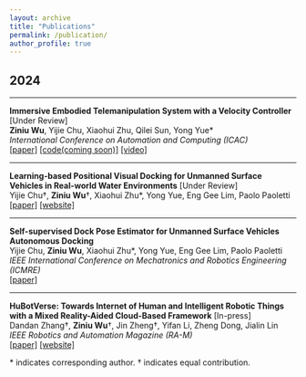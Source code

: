```yaml
---
layout: archive
title: "Publications"
permalink: /publication/
author_profile: true
---
```


## 2024

---

**Immersive Embodied Telemanipulation System with a Velocity Controller** [Under Review]  
**Ziniu Wu**, Yijie Chu, Xiaohui Zhu, Qilei Sun, Yong Yue\*   
*International Conference on Automation and Computing (ICAC)*  
[[paper]](https://ieeexplore.ieee.org) [[code(coming soon)]](https://github.com/RoboDD/teleop_idk/tree/main) [[video]](https://youtu.be/BAV0jQoAaEk)  

---

**Learning-based Positional Visual Docking for Unmanned Surface Vehicles in Real-world Water Environments** [Under Review]  
Yijie Chu&dagger;, **Ziniu Wu**&dagger;, Xiaohui Zhu\*, Yong Yue, Eng Gee Lim, Paolo Paoletti    
[[paper]](https://ieeexplore.ieee.org) [[website]](https://sites.google.com/view/lpvdusv/home?authuser=0)  

---

**Self-supervised Dock Pose Estimator for Unmanned Surface Vehicles Autonomous Docking**  
Yijie Chu, **Ziniu Wu**, Xiaohui Zhu\*, Yong Yue, Eng Gee Lim, Paolo Paoletti  
*IEEE International Conference on Mechatronics and Robotics Engineering (ICMRE)*  
[[paper]](https://ieeexplore.ieee.org/document/10532188) 

---

**HuBotVerse: Towards Internet of Human and Intelligent Robotic Things with a Mixed Reality-Aided Cloud-Based Framework** [In-press]  
Dandan Zhang&dagger;, **Ziniu Wu**&dagger;, Jin Zheng&dagger;, Yifan Li, Zheng Dong, Jialin Lin  
*IEEE Robotics and Automation Magazine (RA-M)*   
[[paper]](https://ieeexplore.ieee.org) [[website]](https://sites.google.com/view/iohirtplusmr/home)  

\* indicates corresponding author. &dagger; indicates equal contribution.
